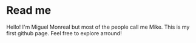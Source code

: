 # Read me

Hello! I'm Miguel Monreal but most of the people call me Mike. This is my first github page. Feel free to explore arround!




